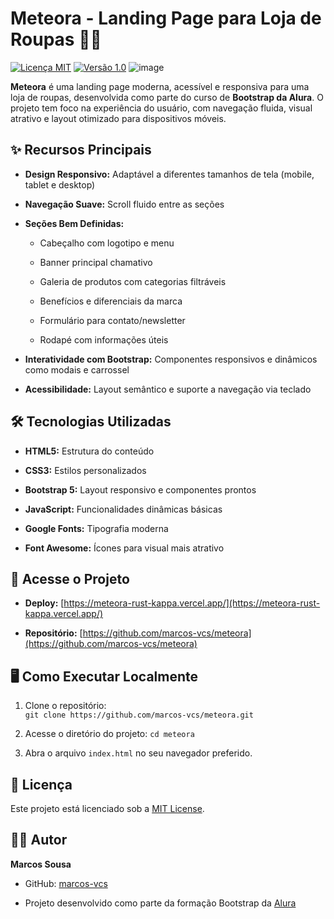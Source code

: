 # Meteora - Landing Page para Loja de Roupas 👕🌐
[![Licença MIT](https://img.shields.io/badge/Licença-MIT-blue.svg)](https://github.com/marcos-vcs/portifolio/blob/main/LICENSE)
[![Versão 1.0](https://img.shields.io/badge/Versão-1.0-green.svg)](https://github.com/marcos-vcs/portifolio)
![image](https://github.com/user-attachments/assets/6482b1de-8694-4470-a3c6-f96af3ddb139)

**Meteora** é uma landing page moderna, acessível e responsiva para uma loja de roupas, desenvolvida como parte do curso de **Bootstrap da Alura**. O projeto tem foco na experiência do usuário, com navegação fluida, visual atrativo e layout otimizado para dispositivos móveis.



## ✨ Recursos Principais

-   **Design Responsivo:** Adaptável a diferentes tamanhos de tela (mobile, tablet e desktop)
    
-   **Navegação Suave:** Scroll fluido entre as seções
    
-   **Seções Bem Definidas:**
    
    -   Cabeçalho com logotipo e menu
        
    -   Banner principal chamativo
        
    -   Galeria de produtos com categorias filtráveis
        
    -   Benefícios e diferenciais da marca
        
    -   Formulário para contato/newsletter
        
    -   Rodapé com informações úteis
        
-   **Interatividade com Bootstrap:** Componentes responsivos e dinâmicos como modais e carrossel
    
-   **Acessibilidade:** Layout semântico e suporte a navegação via teclado
    



## 🛠️ Tecnologias Utilizadas

-   **HTML5:** Estrutura do conteúdo
    
-   **CSS3:** Estilos personalizados
    
-   **Bootstrap 5:** Layout responsivo e componentes prontos
    
-   **JavaScript:** Funcionalidades dinâmicas básicas
    
-   **Google Fonts:** Tipografia moderna
    
-   **Font Awesome:** Ícones para visual mais atrativo
    
## 🔗 Acesse o Projeto

-   **Deploy:** [https://meteora-rust-kappa.vercel.app/](https://meteora-rust-kappa.vercel.app/)
    
-   **Repositório:** [https://github.com/marcos-vcs/meteora](https://github.com/marcos-vcs/meteora)
    

## 🖥️ Como Executar Localmente

1.  Clone o repositório:    
    `git clone https://github.com/marcos-vcs/meteora.git`
    
2.  Acesse o diretório do projeto:
    `cd meteora` 
    
3.  Abra o arquivo `index.html` no seu navegador preferido.
    

## 📄 Licença

Este projeto está licenciado sob a [MIT License](LICENSE).

## 👨‍💻 Autor

**Marcos Sousa**

-   GitHub:  [marcos-vcs](https://github.com/marcos-vcs)
    
-   Projeto desenvolvido como parte da formação Bootstrap da  [Alura](https://www.alura.com.br/)

